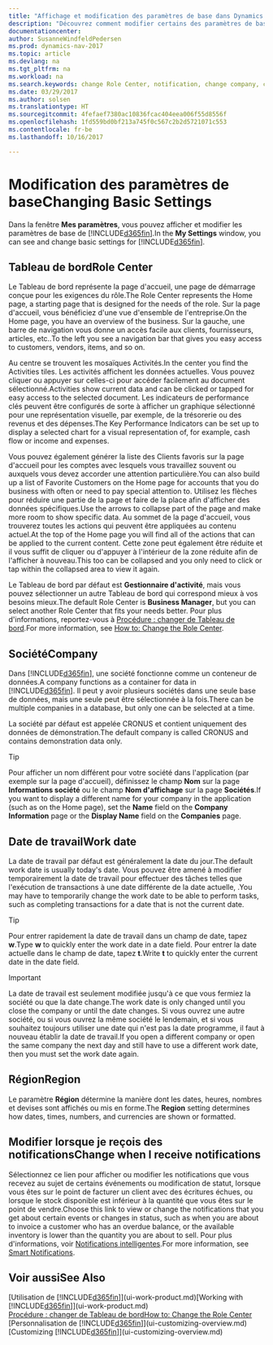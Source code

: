 ```yaml
---
title: "Affichage et modification des paramètres de base dans Dynamics NAV"
description: "Découvrez comment modifier certains des paramètres de base de Dynamics NAV, par exemple, le Tableau de bord, la société, ou la date de travail."
documentationcenter: 
author: SusanneWindfeldPedersen
ms.prod: dynamics-nav-2017
ms.topic: article
ms.devlang: na
ms.tgt_pltfrm: na
ms.workload: na
ms.search.keywords: change Role Center, notification, change company, change work date
ms.date: 03/29/2017
ms.author: solsen
ms.translationtype: HT
ms.sourcegitcommit: 4fefaef7380ac10836fcac404eea006f55d8556f
ms.openlocfilehash: 1fd559bd0bf213a745f0c567c2b2d5721071c553
ms.contentlocale: fr-be
ms.lasthandoff: 10/16/2017

---
```

# <a name="changing-basic-settings"></a><span data-ttu-id="00537-103">Modification des paramètres de base</span><span class="sxs-lookup"><span data-stu-id="00537-103">Changing Basic Settings</span></span>
<span data-ttu-id="00537-104">Dans la fenêtre **Mes paramètres**, vous pouvez afficher et modifier les paramètres de base de [!INCLUDE[d365fin](includes/d365fin_md.md)].</span><span class="sxs-lookup"><span data-stu-id="00537-104">In the **My Settings** window, you can see and change basic settings for [!INCLUDE[d365fin](includes/d365fin_md.md)].</span></span>  

## <a name="role-center"></a><span data-ttu-id="00537-105">Tableau de bord</span><span class="sxs-lookup"><span data-stu-id="00537-105">Role Center</span></span>
<span data-ttu-id="00537-106">Le Tableau de bord représente la page d'accueil, une page de démarrage conçue pour les exigences du rôle.</span><span class="sxs-lookup"><span data-stu-id="00537-106">The Role Center represents the Home page, a starting page that is designed for the needs of the role.</span></span> <span data-ttu-id="00537-107">Sur la page d'accueil, vous bénéficiez d'une vue d'ensemble de l'entreprise.</span><span class="sxs-lookup"><span data-stu-id="00537-107">On the Home page, you have an overview of the business.</span></span> <span data-ttu-id="00537-108">Sur la gauche, une barre de navigation vous donne un accès facile aux clients, fournisseurs, articles, etc..</span><span class="sxs-lookup"><span data-stu-id="00537-108">To the left you see a navigation bar that gives you easy access to customers, vendors, items, and so on.</span></span>

<span data-ttu-id="00537-109">Au centre se trouvent les mosaïques Activités.</span><span class="sxs-lookup"><span data-stu-id="00537-109">In the center you find the Activities tiles.</span></span> <span data-ttu-id="00537-110">Les activités affichent les données actuelles. Vous pouvez cliquer ou appuyer sur celles-ci pour accéder facilement au document sélectionné.</span><span class="sxs-lookup"><span data-stu-id="00537-110">Activities show current data and can be clicked or tapped for easy access to the selected document.</span></span> <span data-ttu-id="00537-111">Les indicateurs de performance clés peuvent être configurés de sorte à afficher un graphique sélectionné pour une représentation visuelle, par exemple, de la trésorerie ou des revenus et des dépenses.</span><span class="sxs-lookup"><span data-stu-id="00537-111">The Key Performance Indicators can be set up to display a selected chart for a visual representation of, for example, cash flow or income and expenses.</span></span>

<span data-ttu-id="00537-112">Vous pouvez également générer la liste des Clients favoris sur la page d'accueil pour les comptes avec lesquels vous travaillez souvent ou auxquels vous devez accorder une attention particulière.</span><span class="sxs-lookup"><span data-stu-id="00537-112">You can also build up a list of Favorite Customers on the Home page for accounts that you do business with often or need to pay special attention to.</span></span> <span data-ttu-id="00537-113">Utilisez les flèches pour réduire une partie de la page et faire de la place afin d'afficher des données spécifiques.</span><span class="sxs-lookup"><span data-stu-id="00537-113">Use the arrows to collapse part of the page and make more room to show specific data.</span></span> <span data-ttu-id="00537-114">Au sommet de la page d'accueil, vous trouverez toutes les actions qui peuvent être appliquées au contenu actuel.</span><span class="sxs-lookup"><span data-stu-id="00537-114">At the top of the Home page you will find all of the actions that can be applied to the current content.</span></span> <span data-ttu-id="00537-115">Cette zone peut également être réduite et il vous suffit de cliquer ou d'appuyer à l'intérieur de la zone réduite afin de l'afficher à nouveau.</span><span class="sxs-lookup"><span data-stu-id="00537-115">This too can be collapsed and you only need to click or tap within the collapsed area to view it again.</span></span>

<span data-ttu-id="00537-116">Le Tableau de bord par défaut est **Gestionnaire d'activité**, mais vous pouvez sélectionner un autre Tableau de bord qui correspond mieux à vos besoins mieux.</span><span class="sxs-lookup"><span data-stu-id="00537-116">The default Role Center is **Business Manager**, but you can select another Role Center that fits your needs better.</span></span> <span data-ttu-id="00537-117">Pour plus d'informations, reportez-vous à [Procédure : changer de Tableau de bord](change-role.md).</span><span class="sxs-lookup"><span data-stu-id="00537-117">For more information, see [How to: Change the Role Center](change-role.md).</span></span>

## <a name="company"></a><span data-ttu-id="00537-118">Société</span><span class="sxs-lookup"><span data-stu-id="00537-118">Company</span></span>
<span data-ttu-id="00537-119">Dans [!INCLUDE[d365fin](includes/d365fin_md.md)], une société fonctionne comme un conteneur de données.</span><span class="sxs-lookup"><span data-stu-id="00537-119">A company functions as a container for data in [!INCLUDE[d365fin](includes/d365fin_md.md)].</span></span> <span data-ttu-id="00537-120">Il peut y avoir plusieurs sociétés dans une seule base de données, mais une seule peut être sélectionnée à la fois.</span><span class="sxs-lookup"><span data-stu-id="00537-120">There can be multiple companies in a database, but only one can be selected at a time.</span></span>

<span data-ttu-id="00537-121">La société par défaut est appelée CRONUS et contient uniquement des données de démonstration.</span><span class="sxs-lookup"><span data-stu-id="00537-121">The default company is called CRONUS and contains demonstration data only.</span></span>

> [!TIP]  
>   <span data-ttu-id="00537-122">Pour afficher un nom différent pour votre société dans l'application (par exemple sur la page d'accueil), définissez le champ **Nom** sur la page **Informations société** ou le champ **Nom d'affichage** sur la page **Sociétés**.</span><span class="sxs-lookup"><span data-stu-id="00537-122">If you want to display a different name for your company in the application (such as on the Home page), set the **Name** field on the **Company Information** page or the **Display Name** field on the **Companies** page.</span></span>  

## <a name="work-date"></a><span data-ttu-id="00537-123">Date de travail</span><span class="sxs-lookup"><span data-stu-id="00537-123">Work date</span></span>
<span data-ttu-id="00537-124">La date de travail par défaut est généralement la date du jour.</span><span class="sxs-lookup"><span data-stu-id="00537-124">The default work date is usually today's date.</span></span> <span data-ttu-id="00537-125">Vous pouvez être amené à modifier temporairement la date de travail pour effectuer des tâches telles que l'exécution de transactions à une date différente de la date actuelle, .</span><span class="sxs-lookup"><span data-stu-id="00537-125">You may have to temporarily change the work date to be able to perform tasks, such as completing transactions for a date that is not the current date.</span></span>

> [!TIP]  
>   <span data-ttu-id="00537-126">Pour entrer rapidement la date de travail dans un champ de date, tapez **w**.</span><span class="sxs-lookup"><span data-stu-id="00537-126">Type **w** to quickly enter the work date in a date field.</span></span> <span data-ttu-id="00537-127">Pour entrer la date actuelle dans le champ de date, tapez **t**.</span><span class="sxs-lookup"><span data-stu-id="00537-127">Write **t** to quickly enter the current date in the date field.</span></span>

> [!IMPORTANT]  
>   <span data-ttu-id="00537-128">La date de travail est seulement modifiée jusqu'à ce que vous fermiez la société ou que la date change.</span><span class="sxs-lookup"><span data-stu-id="00537-128">The work date is only changed until you close the company or until the date changes.</span></span> <span data-ttu-id="00537-129">Si vous ouvrez une autre société, ou si vous ouvrez la même société le lendemain, et si vous souhaitez toujours utiliser une date qui n'est pas la date programme, il faut à nouveau établir la date de travail.</span><span class="sxs-lookup"><span data-stu-id="00537-129">If you open a different company or open the same company the next day and still have to use a different work date, then you must set the work date again.</span></span>

## <a name="region"></a><span data-ttu-id="00537-130">Région</span><span class="sxs-lookup"><span data-stu-id="00537-130">Region</span></span>
<span data-ttu-id="00537-131">Le paramètre **Région** détermine la manière dont les dates, heures, nombres et devises sont affichés ou mis en forme.</span><span class="sxs-lookup"><span data-stu-id="00537-131">The **Region** setting determines how dates, times, numbers, and currencies are shown or formatted.</span></span>   

## <a name="change-when-i-receive-notifications"></a><span data-ttu-id="00537-132">Modifier lorsque je reçois des notifications</span><span class="sxs-lookup"><span data-stu-id="00537-132">Change when I receive notifications</span></span>
<span data-ttu-id="00537-133">Sélectionnez ce lien pour afficher ou modifier les notifications que vous recevez au sujet de certains événements ou modification de statut, lorsque vous êtes sur le point de facturer un client avec des écritures échues, ou lorsque le stock disponible est inférieur à la quantité que vous êtes sur le point de vendre.</span><span class="sxs-lookup"><span data-stu-id="00537-133">Choose this link to view or change the notifications that you get about certain events or changes in status, such as when you are about to invoice a customer who has an overdue balance, or the available inventory is lower than the quantity you are about to sell.</span></span> <span data-ttu-id="00537-134">Pour plus d'informations, voir [Notifications intelligentes](ui-smart-notifications.md).</span><span class="sxs-lookup"><span data-stu-id="00537-134">For more information, see [Smart Notifications](ui-smart-notifications.md).</span></span>

## <a name="see-also"></a><span data-ttu-id="00537-135">Voir aussi</span><span class="sxs-lookup"><span data-stu-id="00537-135">See Also</span></span>
<span data-ttu-id="00537-136">[Utilisation de [!INCLUDE[d365fin](includes/d365fin_md.md)]](ui-work-product.md)</span><span class="sxs-lookup"><span data-stu-id="00537-136">[Working with [!INCLUDE[d365fin](includes/d365fin_md.md)]](ui-work-product.md)</span></span>  
[<span data-ttu-id="00537-137">Procédure : changer de Tableau de bord</span><span class="sxs-lookup"><span data-stu-id="00537-137">How to: Change the Role Center</span></span>](change-role.md)  
<span data-ttu-id="00537-138">[Personnalisation de [!INCLUDE[d365fin](includes/d365fin_md.md)]](ui-customizing-overview.md)</span><span class="sxs-lookup"><span data-stu-id="00537-138">[Customizing [!INCLUDE[d365fin](includes/d365fin_md.md)]](ui-customizing-overview.md)</span></span>  


